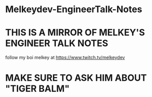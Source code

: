 # Melkeydev-EngineerTalk-Notes

# THIS IS A MIRROR OF MELKEY'S ENGINEER TALK NOTES

follow my boi melkey at https://www.twitch.tv/melkeydev

# MAKE SURE TO ASK HIM ABOUT "TIGER BALM"